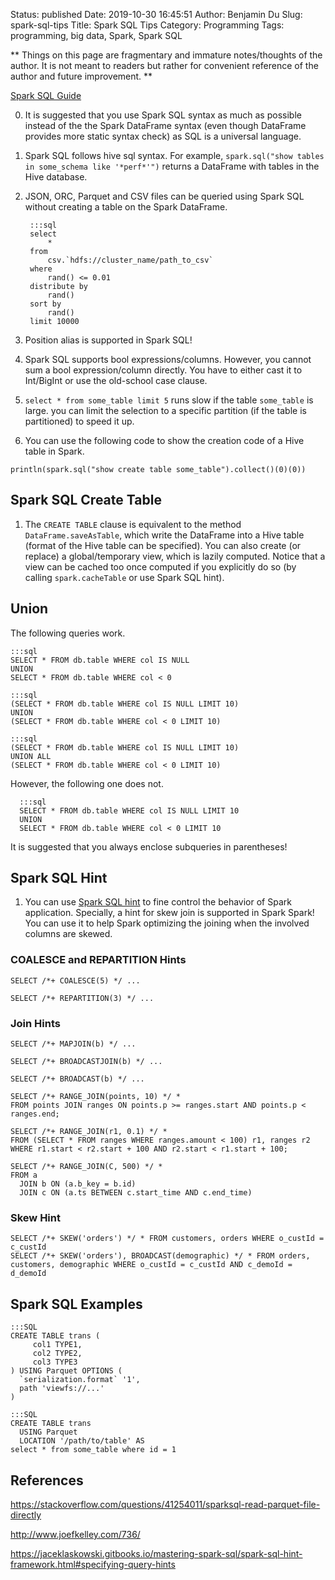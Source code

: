 Status: published
Date: 2019-10-30 16:45:51
Author: Benjamin Du
Slug: spark-sql-tips
Title: Spark SQL Tips
Category: Programming
Tags: programming, big data, Spark, Spark SQL

**
Things on this page are fragmentary and immature notes/thoughts of the author.
It is not meant to readers but rather for convenient reference of the author and future improvement.
**

[Spark SQL Guide](https://docs.databricks.com/spark/latest/spark-sql/index.html)


0. It is suggested that you use Spark SQL syntax as much as possible 
  instead of the the Spark DataFrame syntax (even though DataFrame provides more static syntax check)
  as SQL is a universal language.

1. Spark SQL follows hive sql syntax.
    For example,
    `spark.sql("show tables in some_schema like '*perf*'")`
    returns a DataFrame with tables in the Hive database.

2. JSON, ORC, Parquet and CSV files can be queried using Spark SQL without creating a table on the Spark DataFrame.

        :::sql
        select
            *
        from
            csv.`hdfs://cluster_name/path_to_csv`
        where
            rand() <= 0.01
        distribute by
            rand()
        sort by
            rand()
        limit 10000

3. Position alias is supported in Spark SQL!

4. Spark SQL supports bool expressions/columns. 
  However, you cannot sum a bool expression/column directly.
  You have to either cast it to Int/BigInt or use the old-school case clause.

5. `select * from some_table limit 5` runs slow if the table `some_table` is large.
  you can limit the selection to a specific partition (if the table is partitioned) to speed it up.


6. You can use the following code to show the creation code of a Hive table in Spark.
```
println(spark.sql("show create table some_table").collect()(0)(0))
```

## Spark SQL Create Table

1. The `CREATE TABLE` clause is equivalent to the method `DataFrame.saveAsTable`,
  which write the DataFrame into a Hive table (format of the Hive table can be specified).
  You can also create (or replace) a global/temporary view, 
  which is lazily computed.
  Notice that a view can be cached too once computed if you explicitly do so
  (by calling `spark.cacheTable` or use Spark SQL hint).

## Union

The following queries work.

    :::sql
    SELECT * FROM db.table WHERE col IS NULL
    UNION
    SELECT * FROM db.table WHERE col < 0

    :::sql
    (SELECT * FROM db.table WHERE col IS NULL LIMIT 10)
    UNION
    (SELECT * FROM db.table WHERE col < 0 LIMIT 10)

    :::sql
    (SELECT * FROM db.table WHERE col IS NULL LIMIT 10)
    UNION ALL
    (SELECT * FROM db.table WHERE col < 0 LIMIT 10)

However, the following one does not.

      :::sql
      SELECT * FROM db.table WHERE col IS NULL LIMIT 10
      UNION
      SELECT * FROM db.table WHERE col < 0 LIMIT 10

It is suggested that you always enclose subqueries in parentheses!

## Spark SQL Hint

1. You can use 
  [Spark SQL hint](https://docs.databricks.com/spark/latest/spark-sql/language-manual/select.html#hints)
  to fine control the behavior of Spark application.
  Specially, 
  a hint for skew join is supported in Spark Spark!
  You can use it to help Spark optimizing the joining when the involved columns are skewed.

### COALESCE and REPARTITION Hints

```
SELECT /*+ COALESCE(5) */ ...

SELECT /*+ REPARTITION(3) */ ...
```
### Join Hints
```
SELECT /*+ MAPJOIN(b) */ ...

SELECT /*+ BROADCASTJOIN(b) */ ...

SELECT /*+ BROADCAST(b) */ ...

SELECT /*+ RANGE_JOIN(points, 10) */ *
FROM points JOIN ranges ON points.p >= ranges.start AND points.p < ranges.end;

SELECT /*+ RANGE_JOIN(r1, 0.1) */ *
FROM (SELECT * FROM ranges WHERE ranges.amount < 100) r1, ranges r2
WHERE r1.start < r2.start + 100 AND r2.start < r1.start + 100;

SELECT /*+ RANGE_JOIN(C, 500) */ *
FROM a
  JOIN b ON (a.b_key = b.id)
  JOIN c ON (a.ts BETWEEN c.start_time AND c.end_time)
```
### Skew Hint
```
SELECT /*+ SKEW('orders') */ * FROM customers, orders WHERE o_custId = c_custId
SELECT /*+ SKEW('orders'), BROADCAST(demographic) */ * FROM orders, customers, demographic WHERE o_custId = c_custId AND c_demoId = d_demoId
```

## Spark SQL Examples

    :::SQL
    CREATE TABLE trans (
         col1 TYPE1,
         col2 TYPE2,
         col3 TYPE3
    ) USING Parquet OPTIONS (
      `serialization.format` '1',
      path 'viewfs://...'
    )

    :::SQL
    CREATE TABLE trans 
      USING Parquet
      LOCATION '/path/to/table' AS
    select * from some_table where id = 1
  
## References

https://stackoverflow.com/questions/41254011/sparksql-read-parquet-file-directly

http://www.joefkelley.com/736/

https://jaceklaskowski.gitbooks.io/mastering-spark-sql/spark-sql-hint-framework.html#specifying-query-hints
